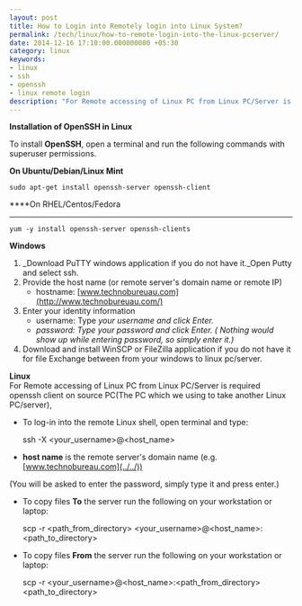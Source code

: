 ```yaml
---
layout: post
title: How to Login into Remotely login into Linux System?
permalink: /tech/linux/how-to-remote-login-into-the-linux-pcserver/
date: 2014-12-16 17:10:00.000000000 +05:30
category: linux
keywords: 
- linux
- ssh
- openssh
- linux remote login
description: "For Remote accessing of Linux PC from Linux PC/Server is required openssh server on destination PC(The Linux PC/Server which we need to take on remote location).OpenSSH is a free open source set of computer tools used to provide secure and encrypted communication over a computer network by using the ssh protocol. Many people, new to computers and protocols, create a misconception about OpenSSH, they think it is a protocol, but it is not, it is a set of computer programs that use the ssh protocol"
---
```


**Installation of OpenSSH in Linux**  
  
To install **OpenSSH**, open a terminal and run the following commands with superuser permissions.  
  
**On Ubuntu/Debian/Linux Mint**  
  

    sudo apt-get install openssh-server openssh-client

****On RHEL/Centos/Fedora  
****

    yum -y install openssh-server openssh-clients

  
**Windows**

1.  _Download PuTTY windows application if you do not have it._Open Putty and select ssh.
2.  Provide the host name (or remote server's domain name or remote IP)
    *   hostname: [www.technobureuau.com](http://www.technobureuau.com/)
3.  Enter your identity information
    *   username: Type _your username and click Enter._
    *   _password: Type _your password and click Enter. ( Nothing would show up while entering password, so simply enter it.)__
4.  Download and install WinSCP or FileZilla application if you do not have it for file Exchange between from your windows to linux pc/server.

**Linux**  
For Remote accessing of Linux PC from Linux PC/Server is required openssh client on source PC(The PC which we using to take another Linux PC/server),

*   To log-in into the remote Linux shell, open terminal and type:

    ssh -X <your_username>@<host_name>

*   **host name** is the remote server's domain name (e.g. [www.technobureau.com](../../))

(You will be asked to enter the password, simply type it and press enter.)

*   To copy files **To** the server run the following on your workstation or laptop:

    scp -r <path_from_directory> <your_username>@<host_name>:<path_to_directory>

*   To copy files **From** the server run the following on your workstation or laptop:

    scp -r <your_username>@<host_name>:<path_from_directory> <path_to_directory>